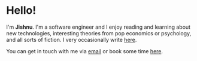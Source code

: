 # Hello!

I'm **Jishnu**. I'm a software engineer and I enjoy reading and learning about new technologies, interesting theories from pop economics or psychology, and all sorts of fiction. I very occasionally write [here](https://jishnum.github.io/blog).

You can get in touch with me via [email](mailto:mohanjishnu@gmail.com) or book some time [here](https://cal.jishnumohan.com/book).
